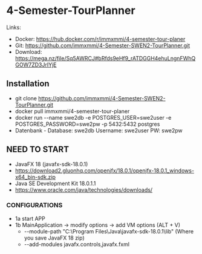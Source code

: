 # 4-Semester-TourPlanner
Links:
- Docker:  https://hub.docker.com/r/immxmmi/4-semester-tour-planer
- Git: https://github.com/immxmmi/4-Semester-SWEN2-TourPlanner.git 
- Download: https://mega.nz/file/Sq5AWRCJ#bRfds9eHf9_rATDGGH4ehuLngnFWhQGOW7ZD3JrIYjE
## Installation
- git clone https://github.com/immxmmi/4-Semester-SWEN2-TourPlanner.git
- docker pull immxmmi/4-semester-tour-planer
- docker run --name swe2db -e POSTGRES_USER=swe2user -e POSTGRES_PASSWORD=swe2pw -p 5432:5432 postgres
- Datenbank - Database: swe2db Username: swe2user PW: swe2pw

## NEED TO START ##
- JavaFX 18 (javafx-sdk-18.0.1)
- https://download2.gluonhq.com/openjfx/18.0.1/openjfx-18.0.1_windows-x64_bin-sdk.zip
- Java SE Development Kit 18.0.1.1
- https://www.oracle.com/java/technologies/downloads/


### CONFIGURATIONS ###
- 1a start APP
- 1b MainApplication -> modify options -> add VM options (ALT + V)
  * --module-path "C:\Program Files\Java\javafx-sdk-18.0.1\lib"  (Where you save JavaFX 18 zip)
  * --add-modules javafx.controls,javafx.fxml
